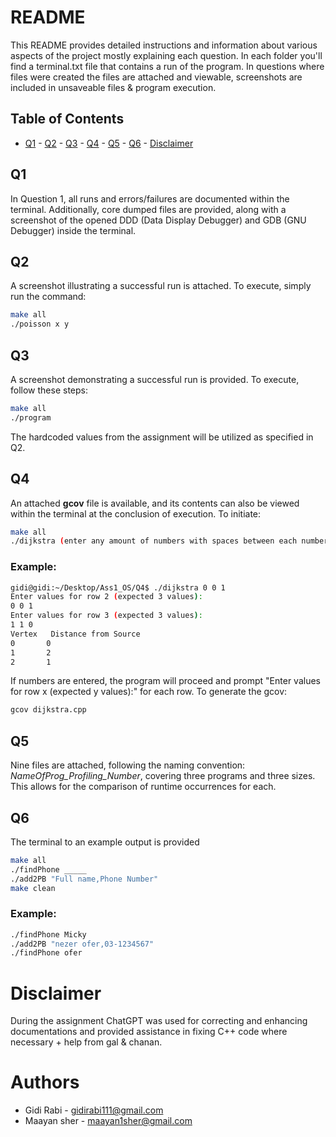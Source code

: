 # README

This README provides detailed instructions and information about various aspects of the project mostly explaining each question.
In each folder you'll find a terminal.txt file that contains a run of the program.
In questions where files were created the files are attached and viewable, screenshots are included in unsaveable files & program execution.

## Table of Contents

- [Q1](#q1) - [Q2](#q2) - [Q3](#q3) - [Q4](#q4) - [Q5](#q5) - [Q6](#q6) - [Disclaimer](#disclaimer)

  
## Q1

In Question 1, all runs and errors/failures are documented within the terminal. Additionally, core dumped files are provided, along with a screenshot of the opened DDD (Data Display Debugger) and GDB (GNU Debugger) inside the terminal.


## Q2

A screenshot illustrating a successful run is attached. To execute, simply run the command:


```bash
make all
./poisson x y
```

## Q3

A screenshot demonstrating a successful run is provided. To execute, follow these steps:

```bash
make all
./program
```

The hardcoded values from the assignment will be utilized as specified in Q2.


## Q4

An attached **gcov** file is available, and its contents can also be viewed within the terminal at the conclusion of execution. To initiate:

```bash
make all
./dijkstra (enter any amount of numbers with spaces between each number)
```
### Example:
```bash
gidi@gidi:~/Desktop/Ass1_OS/Q4$ ./dijkstra 0 0 1
Enter values for row 2 (expected 3 values):
0 0 1
Enter values for row 3 (expected 3 values):
1 1 0
Vertex 	 Distance from Source
0 		0
1 		2
2 		1
```
If numbers are entered, the program will proceed and prompt "Enter values for row x (expected y values):" for each row. To generate the gcov:

```bash
gcov dijkstra.cpp
```


## Q5

Nine files are attached, following the naming convention: *NameOfProg_Profiling_Number*, covering three programs and three sizes. This allows for the comparison of runtime occurrences for each.

## Q6

The terminal to an example output is provided

```bash
make all
./findPhone _____
./add2PB "Full name,Phone Number"
make clean
```

### Example:
```bash
./findPhone Micky
./add2PB "nezer ofer,03-1234567"
./findPhone ofer
```


# Disclaimer

During the assignment ChatGPT was used for correcting and enhancing documentations and provided assistance in fixing C++ code where necessary + help from gal & chanan.

# Authors
* Gidi Rabi - gidirabi111@gmail.com
* Maayan sher - maayan1sher@gmail.com

